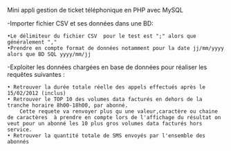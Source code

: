 Mini appli gestion de ticket téléphonique en PHP avec MySQL

-Importer  fichier CSV et ses données dans une BD:



    •Le délimiteur du fichier CSV  pour le test est ";" alors que généralement ","
    •Prendre en compte format de données notamment pour la date jj/mm/yyyy alors que BD SQL yyyy/mm/jj

-Exploiter les données chargées en base de données pour réaliser les requêtes suivantes :



    • Retrouver la durée totale réelle des appels effectués après le 15/02/2012 (inclus)
    • Retrouver le TOP 10 des volumes data facturés en dehors de la tranche horaire 8h00-18h00, par abonné.
        Cette requete va renvoyer plus qu une valeur,caractère ou chaine de caractères  à prendre en compte lors de l'affichage du résultat on veut pour un abonné les 10 plus gros volumes data facturés hors service.      
    • Retrouver la quantité totale de SMS envoyés par l'ensemble des abonnés
